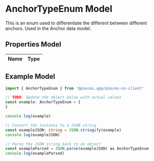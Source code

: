 
# AnchorTypeEnum Model

This is an enum used to differentiate the different between different anchors. Used in the Anchor data model.

## Properties Model

Name | Type
------------ | -------------

## Example Model

```typescript
import { AnchorTypeEnum } from '@pieces.app/pieces-os-client'

// TODO: Update the object below with actual values
const example: AnchorTypeEnum = {
}

console.log(example)

// Convert the instance to a JSON string
const exampleJSON: string = JSON.stringify(example)
console.log(exampleJSON)

// Parse the JSON string back to an object
const exampleParsed = JSON.parse(exampleJSON) as AnchorTypeEnum
console.log(exampleParsed)
```


